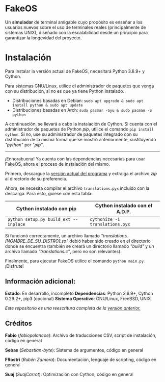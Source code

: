# FakeOS

Un **simulador** de terminal amigable cuyo propósito es enseñar a los usuarios nuevos sobre el uso
de terminales reales (principalmente de sistemas UNIX), diseñado con la escalabilidad desde un
principio para garantizar la longevidad del proyecto.

# Instalación
Para instalar la versión actual de FakeOS, necesitará Python 3.8.9+ y Cython.

Para sistemas GNU/Linux, utilice el administrador de paquetes que venga con su distribución, si
no es que ya tiene Python instalado.

* Distribuciones basadas en Debian: `sudo apt upgrade & sudo apt install python & sudo apt update`
* Distribuciones basadas en Arch: `sudo pacman -Syu & sudo pacman -S python`

A continuación, se llevará a cabo la instalación de Cython. Si cuenta con el administrador de
paquetes de Python *pip*, utilice el comando `pip install cython`. Si no, use su administrador de
paquetes integrado con su distribución de la misma forma que se mostró anteriormente,
sustituyendo *"python"* por *"pip"*.

---

¡Enhorabuena! Ya cuenta con las dependencias necesarias para usar FakeOS, ahora el proceso de
instalación del mismo.

Primero, descargue la [versión actual del programa](https://www.github.com/Hint-Box/FakeOS/archive/refs/heads/main.zip "Download Link") y extraiga el archivo *zip* al directorio de su preferencia.

Ahora, se necesita compilar el archivo `translations.pyx` incluido con la descarga.
Para esto, guíese con esta tabla:

|Cython instalado con pip|Cython instalado con el A.D.P.|
|---|---|
|`python setup.py build_ext --inplace`|`cythonize -i translations.pyx`|

Si funcionó correctamente, un archivo llamado *"translations.[NOMBRE_DE_SU_DISTRO].so"* debió
haber sido creado en el directorio donde se encuentra (también se creará un directorio llamado
*"build"* y un archivo llamado *"translations.c"*, pero no son relevantes).

Finalmente, para ejecutar FakeOS utilice el comando `python main.py`. ¡Disfrute!

## Información adicional:
**Estado**: En desarrollo, incompleto
**Dependencias**: Python 3.8.9+, Cython 0.29.2+, pip3 (opcional)
**Sistema Operativo**: GNU/Linux, FreeBSD, UNIX

_Este repositorio es una reescritura completa de la [versión anterior.](https://www.github.com/fabiopolancoe/FakeOS)_


## Créditos
**Fabio** (*fabiopolancoe*): Archivo de traducciones CSV, script de instalación, código en general

**Sebas** (*Sebastian-byte*): Sistema de argumentos, código en general

**FRostri** (*Rubén Zamora*): Documentación, lenguaje de scripting, código en general

**Suaj** (*SuajCarrot*): Optimización con Cython, código en general

